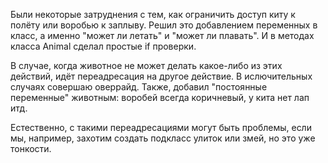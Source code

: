 Были некоторые затруднения с тем, как ограничить доступ киту к полёту или воробью к заплыву.
Решил это добавлением переменных в класс, а именно "может ли летать" и "может ли плавать".
И в методах класса Animal сделал простые if проверки. 

В случае, когда животное не может делать какое-либо из этих действий, идёт переадресация на другое действие.
В ислючительных случаях совершаю оверрайд.
Также, добавил "постоянные переменные" животным: воробей всегда коричневый, у кита нет лап итд.

Естественно, с такими переадресациями могут быть проблемы, если мы, например, захотим создать подкласс улиток или змей, но это уже тонкости.

